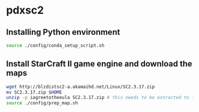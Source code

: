 # pdxsc2

## Installing Python environment 
```bash
source ./config/conda_setup_script.sh
```

## Install StarCraft II game engine and download the maps
```bash
wget http://blzdistsc2-a.akamaihd.net/Linux/SC2.3.17.zip
mv SC2.3.17.zip $HOME 
unzip -p iagreetotheeula SC2.3.17.zip # this needs to be extracted to ~/StarCraftII
source ./config/prep_map.sh
```

